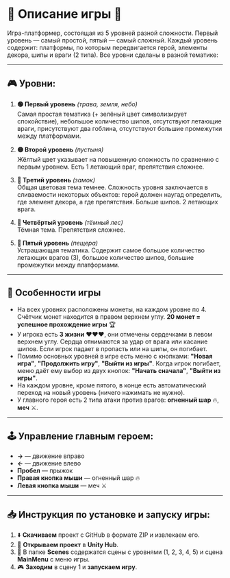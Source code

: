 # 🌟 Описание игры 🌟

Игра-платформер, состоящая из 5 уровней разной сложности. Первый уровень — самый простой, пятый — самый сложный. Каждый уровень содержит: платформы, по которым передвигается герой, элементы декора, шипы и враги (2 типа). Все уровни сделаны в разной тематике:

---

## 🎮 Уровни:

1. **🟢 Первый уровень** *(трава, земля, небо)*  
   Самая простая тематика (+ зелёный цвет символизирует спокойствие), небольшое количество шипов, отсутствуют летающие враги, присутствуют два гоблина, отсутствуют большие промежутки между платформами.

2. **🟡 Второй уровень** *(пустыня)*  
   Жёлтый цвет указывает на повышенную сложность по сравнению с первым уровнем. Есть 1 летающий враг, препятствия сложнее.

3. **🏰 Третий уровень** *(замок)*  
   Общая цветовая тема темнее. Сложность уровня заключается в сливаемости некоторых объектов: герой должен наугад определить, где элемент декора, а где препятствия. Больше шипов. 2 летающих врага.

4. **🌲 Четвёртый уровень** *(тёмный лес)*  
   Тёмная тема. Препятствия сложнее.

5. **🦇 Пятый уровень** *(пещера)*  
   Устрашающая тематика. Содержит самое большое количество летающих врагов (3), большое количество шипов, большие промежутки между платформами.

---

## 🌟 Особенности игры

- На всех уровнях расположены монеты, на каждом уровне по 4. Счётчик монет находится в правом верхнем углу. **20 монет = успешное прохождение игры** 🏆
- У игрока есть **3 жизни** ❤️❤️❤️, они отмечены сердечками в левом верхнем углу. Сердца отнимаются за удар от врага или касание шипов. Если игрок падает в пропасть или на шипы, он погибает.
- Помимо основных уровней в игре есть меню с кнопками: **"Новая игра"**, **"Продолжить игру"**, **"Выйти из игры"**. Когда игрок погибает, меню даёт ему выбор из двух кнопок: **"Начать сначала"**, **"Выйти из игры"**.
- На каждом уровне, кроме пятого, в конце есть автоматический переход на новый уровень (ничего нажимать не нужно).
- У главного героя есть 2 типа атаки против врагов: **огненный шар** 🔥, **меч** ⚔️.

---

## 🕹 Управление главным героем:

- **→** — движение вправо
- **←** — движение влево
- **Пробел** — прыжок
- **Правая кнопка мыши** — огненный шар 🔥
- **Левая кнопка мыши** — меч ⚔️

---

## 📥 Инструкция по установке и запуску игры:

1. ⬇️ **Скачиваем** проект с GitHub в формате ZIP и извлекаем его.
2. 📂 **Открываем проект** в **Unity Hub**.
3. 📂 В папке **Scenes** содержатся сцены с уровнями (1, 2, 3, 4, 5) и сцена **MainMenu** с меню игры.
4. 🎮 **Заходим** в сцену 1 и **запускаем игру**.

